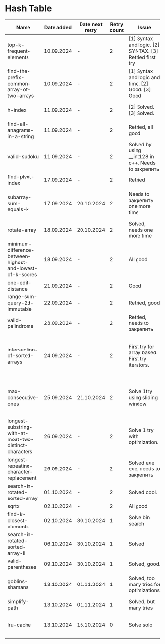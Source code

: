 # Hash Table

| Name                                                      | Date added | Date next retry | Retry count | Issue                                                    | Description                                                                                                                             |
|-----------------------------------------------------------|------------|-----------------|-------------|----------------------------------------------------------|-----------------------------------------------------------------------------------------------------------------------------------------|
| top-k-frequent-elements                                   | 10.09.2024 | -               | 2           | [1] Syntax and logic. [2]. SYNTAX. [3] Retried first try | Finally retried with no issues                                                                                                          |
| find-the-prefix-common-array-of-two-arrays                | 10.09.2024 | -               | 2           | [1] Syntax and logic and time. [2] Good. [3] Good        | Good.                                                                                                                                   |
| h-index                                                   | 11.09.2024 | -               | 2           | [2] Solved. [3] Solved.                                  | Solved, too many syntax errors.                                                                                                         |
| find-all-anagrams-in-a-string                             | 11.09.2024 | -               | 2           | Retried, all good                                        | all good                                                                                                                                |
| valid-sudoku                                              | 11.09.2024 | -               | 2           | Solved by using __int128 in c++. Needs to закрепить      | Solve first try using c++                                                                                                               |
| find-pivot-index                                          | 17.09.2024 | -               | 2           | Retried                                                  | good retried                                                                                                                            |
| subarray-sum-equals-k                                     | 17.09.2024 | 20.10.2024      | 2           | Needs to закрепить one more time                         | I was close to explanation but messed up smth                                                                                           |                                        
| rotate-array                                              | 18.09.2024 | 20.10.2024      | 2           | Solved, needs one more time                              | Needs 1 try                                                                                                                             |
| minimum-difference-between-highest-and-lowest-of-k-scores | 18.09.2024 | -               | 2           | All good                                                 | Solved.                                                                                                                                 |
| one-edit-distance                                         | 21.09.2024 | -               | 2           | Good                                                     | Good                                                                                                                                    |
| range-sum-query-2d-immutable                              | 22.09.2024 | -               | 2           | Retried, good                                            | Solved, needs to закрепить                                                                                                              |
| valid-palindrome                                          | 23.09.2024 | -               | 2           | Retried, needs to закрепить                              | don't forget lower case                                                                                                                 |
| intersection-of-sorted-arrays                             | 24.09.2024 | -               | 2           | First try for array based. First try iterators.          | Solve first try with iterators. More comments and no rush. [link](https://www.interviewbit.com/problems/intersection-of-sorted-arrays/) |
| max-consecutive-ones                                      | 25.09.2024 | 21.10.2024      | 2           | Solve 1try using sliding window                          | Basic solution is good, sliding window needs to закрепить                                                                               |
| longest-substring-with-at-most-two-distinct-characters    | 26.09.2024 | -               | 2           | Solve 1 try with optimization.                           | link to [lintcode](https://www.lintcode.com/problem/928/)                                                                               |
| longest-repeating-character-replacement                   | 26.09.2024 | -               | 2           | Solved еле еле, needs to закрепить                       | Find optimal and easy to write solution                                                                                                 |
| search-in-rotated-sorted-array                            | 01.10.2024 | -               | 2           | Solved cool.                                             | Solved, cool                                                                                                                            |
| sqrtx                                                     | 02.10.2024 | -               | 2           | All good                                                 | Solved cool                                                                                                                             |
| find-k-closest-elements                                   | 02.10.2024 | 30.10.2024      | 1           | Solve bin search                                         | Found bin search solution                                                                                                               |
| search-in-rotated-sorted-array-ii                         | 06.10.2024 | 30.10.2024      | 1           | Solved                                                   | Solve no rush                                                                                                                           |
| valid-parentheses                                         | 09.10.2024 | 30.10.2024      | 1           | Solved, good.                                            | One more time.                                                                                                                          |
| goblins-shamans                                           | 13.10.2024 | 01.11.2024      | 1           | Solved, too many tries for optimizations.                | Learn optimizations and solve first try. [link](https://informatics.msk.ru/mod/statements/view.php?chapterid=112984#1)                  |
| simplify-path                                             | 13.10.2024 | 01.11.2024      | 1           | Solved, but many tries                                   | Solve first try with no rush                                                                                                            |
| lru-cache                                                 | 13.10.2024 | 15.10.2024      | 0           | Solve solo                                               | Solve no rush and good explanation                                                                                                      |
